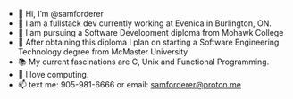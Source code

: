 - 👋 Hi, I’m @samforderer
- 👀 I am a fullstack dev currently working at Evenica in Burlington, ON.
- 🌱 I am pursuing a Software Development diploma from Mohawk College
- 🌱 After obtaining this diploma I plan on starting a Software Engineering Technology degree from McMaster University
- 📚 My current fascinations are C, Unix and Functional Programming. 
- 💞️ I love computing.
- 📫 text me: 905-981-6666 or email: samforderer@proton.me

<!---
samforderer/samforderer is a ✨ special ✨ repository because its `README.md` (this file) appears on your GitHub profile.
You can click the Preview link to take a look at your changes.
--->
